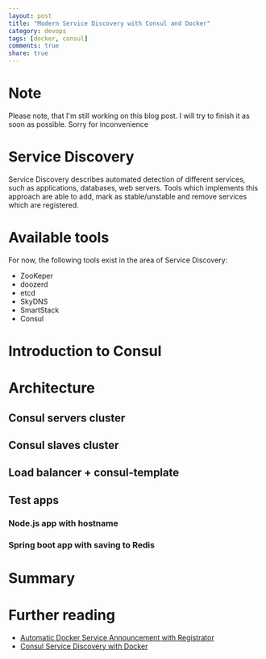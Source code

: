 ```yaml
---
layout: post
title: "Modern Service Discovery with Consul and Docker"
category: devops
tags: [docker, consul]
comments: true
share: true
---
```


# Note

Please note, that I'm still working on this blog post. I will try to finish it as soon as possible. Sorry for inconvenience

# Service Discovery

Service Discovery describes automated detection of different services, such as applications, databases, web servers. Tools which implements this approach are able to add, mark as stable/unstable and remove services which are registered.

# Available tools

For now, the following tools exist in the area of Service Discovery:

- ZooKeper
- doozerd
- etcd
- SkyDNS
- SmartStack
- Consul

# Introduction to Consul

# Architecture

## Consul servers cluster

## Consul slaves cluster

## Load balancer + consul-template

## Test apps

### Node.js app with hostname

### Spring boot app with saving to Redis

# Summary

# Further reading

- [Automatic Docker Service Announcement with Registrator](http://progrium.com/blog/2014/09/10/automatic-docker-service-announcement-with-registrator/)
- [Consul Service Discovery with Docker](http://progrium.com/blog/2014/08/20/consul-service-discovery-with-docker/)
